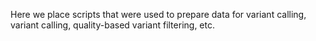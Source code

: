 Here we place scripts that were used to prepare data for variant calling, variant calling, quality-based variant filtering, etc. 
